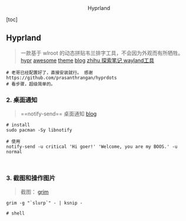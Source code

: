 <center>Hyprland</center>





[toc]





## Hyprland

> 一款基于 wlroot 的动态拼贴韦兰排字工具，不会因为外观而有所牺牲。[hypr](https://hyprland.org/) [awesome](https://github.com/hyprland-community/awesome-hyprland) [theme](https://community.hyprland.org/themes.html) [blog](https://blog.cascade.moe/posts/hyprland-configure/) [zhihu ](https://www.zhihu.com/question/569405567)[探索笔记 ](https://samwhelp.github.io/note-about-hyprland/)  [wayland工具](https://wayland.emersion.fr/)



```shell
# 老哥已经配置好了，直接安装就行。 感谢
https://github.com/prasanthrangan/hyprdots
# 看步骤，超级简单的。
```









### 2. 桌面通知

> ==notify-send==  桌面通知  [blog](https://blog.cascade.moe/posts/hyprland-configure/)

```shell
# install 
sudo pacman -Sy libnotify

# 使用
notify-send -u critical 'Hi goer!' 'Welcome, you are my BOOS.' -u normal  



```





### 3. 截图和操作图片

> 截图： [grim](https://mephisto.cc/tech/wayland-screenshot/)

```shell
grim -g "`slurp`" - | ksnip -
```





```shell
# shell

```

